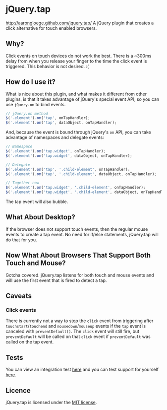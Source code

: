 # jQuery.tap

http://aarongloege.github.com/jquery.tap/
A jQuery plugin that creates a click alternative for touch enabled browsers.

## Why?

Click events on touch devices do not work the best. There is a ~300ms delay from when you release your finger to the time the click event is triggered. This behavior is not desired. :(

## How do I use it?

What is nice about this plugin, and what makes it different from other plugins, is that it takes advantage of jQuery's special event API, so you can use `jQuery.on` to bind events.

```javascript
// jQuery.on method
$('.element').on('tap', onTapHandler);
$('.element').on('tap', dataObject, onTapHandler);
```

And, because the event is bound through jQuery's `on` API, you can take advantage of namespaces and delegate events:

```javascript
// Namespace
$('.element').on('tap.widget', onTapHandler);
$('.element').on('tap.widget', dataObject, onTapHandler);

// Delegate
$('.element').on('tap', '.child-element', onTapHandler);
$('.element').on('tap', '.child-element', dataObject, onTapHandler);

// Together now
$('.element').on('tap.widget', '.child-element', onTapHandler);
$('.element').on('tap.widget', '.child-element', dataObject, onTapHandler);
```

The tap event will also bubble.

## What About Desktop?

If the browser does not support touch events, then the regular mouse events to create a tap event. No need for if/else statements, jQuery.tap will do that for you.

## Now What About Browsers That Support Both Touch and Mouse?

Gotcha covered. jQuery.tap listens for both touch and mouse events and will use the first event that is fired to detect a tap.

## Caveats

### Click events

There is currently not a way to stop the `click` event from triggering after `touchstart`/`touchend` and `mousedown`/`mouseup` events if the `tap` event is canceled with `preventDefault()`. The `click` event will still fire, but `preventDefault` will be called on that `click` event if `preventDefault` was called on the tap event.

## Tests
You can view an integration test [here](http://aarongloege.github.io/jquery.tap/test/) and you can test support for yourself [here](http://aarongloege.github.io/jquery.tap/example/).

## Licence

jQuery.tap is licensed under the [MIT license](http://opensource.org/licenses/mit-license.html).